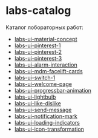 # labs-catalog

Каталог лобораторных работ:

- [labs-ui-material-concept]
- [labs-ui-pinterest-1]
- [labs-ui-pinterest-2]
- [labs-ui-pinterest-3]
- [labs-ui-alarm-interaction]
- [labs-ui-mdm-facelift-cards]
- [labs-ui-switch-1]
- [labs-ui-welcome-page]
- [labs-ui-progressbar-animation]
- [labs-ui-lightbulb]
- [labs-ui-like-dislike]
- [labs-ui-send-message]
- [labs-ui-notification-mark]
- [labs-ui-loading-indicators]
- [labs-ui-icon-transformation]


[labs-ui-material-concept]:<https://github.com/yamblz-native/labs-material-concept>
[labs-ui-pinterest-1]:<https://github.com/yamblz-native/labs-pinterest-1>
[labs-ui-pinterest-2]:<https://github.com/yamblz-native/labs-pinterest-2>
[labs-ui-pinterest-3]:<https://github.com/yamblz-native/labs-pinterest-3>
[labs-ui-alarm-interaction]:<https://github.com/yamblz-native/labs-ui-alarm-interaction>
[labs-ui-mdm-facelift-cards]:<https://github.com/yamblz-native/labs-ui-mdm-facelift-cards>
[labs-ui-switch-1]:<https://github.com/yamblz-native/labs-ui-switch-1>
[labs-ui-welcome-page]:<https://github.com/yamblz-native/labs-ui-welcome-page>
[labs-ui-progressbar-animation]:<https://github.com/yamblz-native/labs-ui-progressbar-animation>
[labs-ui-lightbulb]:<https://github.com/yamblz-native/labs-ui-lightbulb>
[labs-ui-like-dislike]:<https://github.com/yamblz-native/labs-ui-like-dislike>
[labs-ui-send-message]:<https://github.com/yamblz-native/labs-ui-send-message>
[labs-ui-notification-mark]:<https://github.com/yamblz-native/labs-ui-notification-mark>
[labs-ui-loading-indicators]:<https://github.com/yamblz-native/labs-ui-loading-indicators>
[labs-ui-icon-transformation]:<https://github.com/yamblz-native/labs-ui-icon-transformation>

